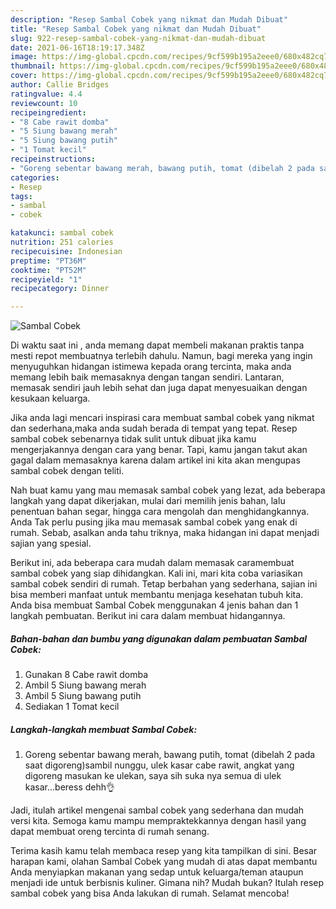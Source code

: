 ```yaml
---
description: "Resep Sambal Cobek yang nikmat dan Mudah Dibuat"
title: "Resep Sambal Cobek yang nikmat dan Mudah Dibuat"
slug: 922-resep-sambal-cobek-yang-nikmat-dan-mudah-dibuat
date: 2021-06-16T18:19:17.348Z
image: https://img-global.cpcdn.com/recipes/9cf599b195a2eee0/680x482cq70/sambal-cobek-foto-resep-utama.jpg
thumbnail: https://img-global.cpcdn.com/recipes/9cf599b195a2eee0/680x482cq70/sambal-cobek-foto-resep-utama.jpg
cover: https://img-global.cpcdn.com/recipes/9cf599b195a2eee0/680x482cq70/sambal-cobek-foto-resep-utama.jpg
author: Callie Bridges
ratingvalue: 4.4
reviewcount: 10
recipeingredient:
- "8 Cabe rawit domba"
- "5 Siung bawang merah"
- "5 Siung bawang putih"
- "1 Tomat kecil"
recipeinstructions:
- "Goreng sebentar bawang merah, bawang putih, tomat (dibelah 2 pada saat digoreng)sambil nunggu, ulek kasar cabe rawit, angkat yang digoreng masukan ke ulekan, saya sih suka nya semua di ulek kasar...beress dehh👌"
categories:
- Resep
tags:
- sambal
- cobek

katakunci: sambal cobek 
nutrition: 251 calories
recipecuisine: Indonesian
preptime: "PT36M"
cooktime: "PT52M"
recipeyield: "1"
recipecategory: Dinner

---
```



![Sambal Cobek](https://img-global.cpcdn.com/recipes/9cf599b195a2eee0/680x482cq70/sambal-cobek-foto-resep-utama.jpg)

Di waktu  saat ini , anda memang dapat membeli makanan praktis tanpa mesti repot membuatnya terlebih dahulu. Namun, bagi mereka yang ingin menyuguhkan hidangan istimewa kepada orang tercinta, maka anda memang lebih baik memasaknya dengan tangan sendiri. Lantaran, memasak sendiri jauh lebih sehat dan juga dapat menyesuaikan dengan kesukaan keluarga.

Jika anda lagi mencari inspirasi cara membuat sambal cobek yang nikmat dan sederhana,maka anda sudah berada di tempat yang tepat. Resep sambal cobek  sebenarnya tidak sulit untuk dibuat jika kamu mengerjakannya dengan cara yang benar. Tapi, kamu jangan takut akan gagal dalam memasaknya 
karena dalam artikel ini kita akan mengupas sambal cobek dengan teliti.  



Nah buat kamu yang mau memasak sambal cobek yang lezat, ada beberapa langkah yang dapat dikerjakan, mulai dari memilih jenis bahan, lalu penentuan bahan segar, hingga cara mengolah dan menghidangkannya. Anda Tak perlu pusing jika mau memasak sambal cobek yang enak di rumah. Sebab, asalkan anda  tahu triknya, maka hidangan ini dapat menjadi sajian yang spesial.

Berikut ini, ada beberapa cara mudah dalam memasak caramembuat sambal cobek yang siap dihidangkan. Kali ini, mari kita coba variasikan sambal cobek sendiri di rumah. Tetap berbahan yang sederhana, sajian ini bisa memberi manfaat untuk membantu menjaga kesehatan tubuh kita. Anda bisa membuat Sambal Cobek menggunakan 4 jenis bahan dan 1 langkah pembuatan. Berikut ini cara dalam membuat hidangannya.

<!--inarticleads1-->

##### Bahan-bahan dan bumbu yang digunakan dalam pembuatan Sambal Cobek:

1. Gunakan 8 Cabe rawit domba
1. Ambil 5 Siung bawang merah
1. Ambil 5 Siung bawang putih
1. Sediakan 1 Tomat kecil




<!--inarticleads2-->

##### Langkah-langkah membuat Sambal Cobek:

1. Goreng sebentar bawang merah, bawang putih, tomat (dibelah 2 pada saat digoreng)sambil nunggu, ulek kasar cabe rawit, angkat yang digoreng masukan ke ulekan, saya sih suka nya semua di ulek kasar...beress dehh👌




Jadi, itulah artikel mengenai  sambal cobek  yang sederhana dan mudah versi kita. Semoga kamu mampu mempraktekkannya dengan hasil yang dapat membuat oreng tercinta di rumah senang. 

Terima kasih kamu telah membaca resep yang kita tampilkan di sini. Besar harapan kami, olahan  Sambal Cobek yang mudah di atas dapat membantu Anda menyiapkan makanan yang sedap untuk keluarga/teman ataupun menjadi ide untuk berbisnis kuliner. Gimana nih? Mudah bukan? Itulah resep sambal cobek yang bisa Anda lakukan di rumah. Selamat mencoba!

